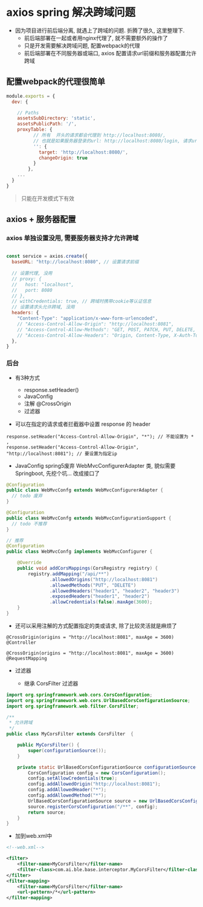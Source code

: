 # axios spring 解决跨域问题
- 因为项目进行前后端分离, 就遇上了跨域的问题. 折腾了很久, 这里整理下. 
  - 前后端部署在一起或者用nginx代理了, 就不需要额外的操作了
  - 只是开发需要解决跨域问题, 配置webpack的代理
  - 前后端部署在不同服务器或端口, axios 配置请求url前缀和服务器配置允许跨域

## 配置webpack的代理很简单
```javascript
module.exports = {
  dev: {

    // Paths
    assetsSubDirectory: 'static',
    assetsPublicPath: '/',
    proxyTable: {
          // 所有  开头的请求都会代理到 http://localhost:8080/,
          // 也就是如果服务器登录的url: http://localhost:8080/login, 请求url只需要写 /login 即可
          '': {
            target: 'http://localhost:8080/',
            changeOrigin: true
          }
        },
    ...
  }
}
```
> 只能在开发模式下有效

## axios + 服务器配置
### axios **单独设置没用, 需要服务器支持才允许跨域**
```javascript

const service = axios.create({
  baseURL: "http://localhost:8080", // 设置请求前缀
  
  // 设置代理, 没用
  // proxy: {
  //   host: "localhost",
  //   port: 8080
  // },
  // withCredentials: true, // 跨域时携带cookie等认证信息
  // 设置请求头允许跨域, 没用
  headers: {
    "Content-Type": "application/x-www-form-urlencoded",
    // "Access-Control-Allow-Origin": "http://localhost:8081",
    // "Access-Control-Allow-Methods": "GET, POST, PATCH, PUT, DELETE, OPTIONS",
    // "Access-Control-Allow-Headers": "Origin, Content-Type, X-Auth-Token"
  },
}
```

### 后台
- 有3种方式
  - response.setHeader()
  - JavaConfig
  - 注解 @CrossOrigin
  - 过滤器

- 可以在指定的请求或者拦截器中设置 response 的 header 
  
```
response.setHeader("Access-Control-Allow-Origin", "*"); // 不能设置为 * , 
response.setHeader("Access-Control-Allow-Origin", "http://localhost:8081"); // 要设置为指定ip
``` 

- JavaConfig spring5废弃 WebMvcConfigurerAdapter 类, 貌似需要 Springboot, 先挖个坑...
  改成接口了
```java
@Configuration
public class WebMvcConfg extends WebMvcConfigurerAdapter {
  // todo 废弃
}

@Configuration
public class WebMvcConfg extends WebMvcConfigurationSupport {
  // todo 不推荐
}

// 推荐
@Configuration
public class WebMvcConfg implements WebMvcConfigurer {

    @Override
    public void addCorsMappings(CorsRegistry registry) {
        registry.addMapping("/api/**")
                .allowedOrigins("http://localhost:8081")
                .allowedMethods("PUT", "DELETE")
                .allowedHeaders("header1", "header2", "header3")
                .exposedHeaders("header1", "header2")
                .allowCredentials(false).maxAge(3600);
    }
}
```

- 还可以采用注解的方式配置指定的类或请求, 除了比较灵活就是麻烦了
```
@CrossOrigin(origins = "http://localhost:8081", maxAge = 3600)
@Controller

@CrossOrigin(origins = "http://localhost:8081", maxAge = 3600)
@RequestMapping
```

- 过滤器
  
  - 继承 CorsFilter 过滤器

```java
import org.springframework.web.cors.CorsConfiguration;
import org.springframework.web.cors.UrlBasedCorsConfigurationSource;
import org.springframework.web.filter.CorsFilter;

/**
 * 允许跨域
 */
public class MyCorsFilter extends CorsFilter  {

    public MyCorsFilter() {
        super(configurationSource());
    }

    private static UrlBasedCorsConfigurationSource configurationSource() {
        CorsConfiguration config = new CorsConfiguration();
        config.setAllowCredentials(true);
        config.addAllowedOrigin("http://localhost:8081");
        config.addAllowedHeader("*");
        config.addAllowedMethod("*");
        UrlBasedCorsConfigurationSource source = new UrlBasedCorsConfigurationSource();
        source.registerCorsConfiguration("/**", config);
        return source;
    }
}
```

  - 加到web.xml中
  
```xml
<!--web.xml-->

<filter>
    <filter-name>MyCorsFilter</filter-name>
    <filter-class>com.ai.ble.base.interceptor.MyCorsFilter</filter-class>
</filter>
<filter-mapping>
    <filter-name>MyCorsFilter</filter-name>
    <url-pattern>/*</url-pattern>
</filter-mapping>
```
